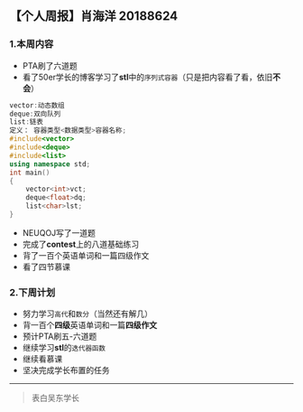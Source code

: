 ## 【个人周报】肖海洋  20188624

### 1.本周内容
- PTA刷了六道题
- 看了50er学长的博客学习了**stl**中的```序列式容器```（只是把内容看了看，依旧**不会**）
```c++
vector:动态数组
deque:双向队列
list:链表
定义： 容器类型<数据类型>容器名称;
#include<vector>
#include<deque>
#include<list>
using namespace std;
int main()
{
    vector<int>vct;
    deque<float>dq;
    list<char>lst;
}
```
- NEUQOJ写了一道题
- 完成了**contest**上的八道基础练习
- 背了一百个英语单词和一篇四级作文
- 看了四节慕课

### 2.下周计划
- 努力学习```高代```和```数分```（当然还有解几）
- 背一百个**四级**英语单词和一篇**四级作文**
- 预计PTA刷五-六道题
- 继续学习**stl**的```迭代器函数```
- 继续看慕课
- 坚决完成学长布置的任务
---
>表白吴东学长
